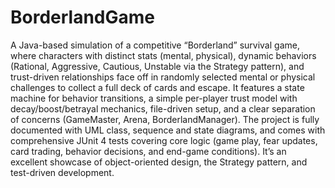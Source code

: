 # BorderlandGame
A Java-based simulation of a competitive “Borderland” survival game, where characters with distinct stats (mental, physical), dynamic behaviors (Rational, Aggressive, Cautious, Unstable via the Strategy pattern), and trust-driven relationships face off in randomly selected mental or physical challenges to collect a full deck of cards and escape. It features a state machine for behavior transitions, a simple per-player trust model with decay/boost/betrayal mechanics, file-driven setup, and a clear separation of concerns (GameMaster, Arena, BorderlandManager). The project is fully documented with UML class, sequence and state diagrams, and comes with comprehensive JUnit 4 tests covering core logic (game play, fear updates, card trading, behavior decisions, and end-game conditions). It’s an excellent showcase of object-oriented design, the Strategy pattern, and test-driven development.
